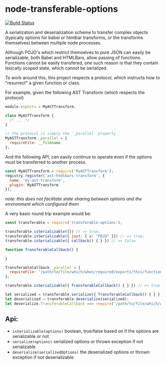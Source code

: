 # node-transferable-options
[![Build Status](https://travis-ci.org/stefanpenner/node-transferable-options.svg?branch=master)](https://travis-ci.org/stefanpenner/node-transferable-options)

A serialization and deserialization scheme to transfer complex objects
(typically options for babel or htmlbar transforms, or the transforms
themselves) between multiple node processes.

Although POJO's which restrict themselves to pure JSON can easily be
serializable, both Babel and HTMLBars, allow passing of functions. Functions
cannot be easily transfered, one such reason is that they contain lexically
scoped state, which cannot be serialized.

To work around this, this project respects a protocol, which instructs how to
"resurrect" a given function or class.


For example, given the following AST Transform (which respects the protocol)
```js
module.exports = MyASTTransform;

class MyASTTransform {
  /* ... */
}

// the protocol is simply the `_parallel` property
MyASTTransform._parallel = {
  requireFile: __filename
};
```

And the following API, can easily continue to operate even if the options must
be transferred to another process.

```js
const MyASTTransform = require('MyASTTransform');
registry.register('ast-htmlbars-transform', {
  name: 'my-ast-transform',
  plugin: MyASTTransform
});
```

*note: this does not facilitate state sharing between options and the environment which configured them*

A very basic round trip example would be:

```js
const transferable = require('transferable-options');

transferable.isSerializable({}) // => true;
transferable.isSerializable({ just: { a: "POJO" }}) // => true;
transferable.isSerializable({ callback() { } }) // => false

function TransferableCallback() {

}

TransferableCallback._parallel = {
  requireFile: '/path/to/file/which/when/required/exports/this/function/as/a/default/export'
};

transferable.isSerializable({ TransferableCallback() { } }) // => true

let serialized = transferable.serialize({ TransferableCallback() { } }); // => something safe to JSON.stringify
let deserialized = transferable.deserialize(serialized);
let deserialize.TransferableCallback === require('/path/to/file/which/when/required/exports/this/function/as/a/default/export') === true;
```

## Api:

* `isSerializable(options)` boolean, true/false based on if the options are serializable or not
* `serialize(options)` serialized options or thrown exception if not serializable
* `deserialize(serializedOptions)` the deserialized options or thrown exception if not deserializable
